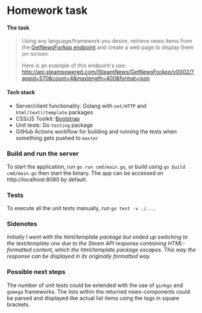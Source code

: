 # Homework task

#### The task
> Using any language/framework you desire, retrieve news items from the [GetNewsForApp endpoint](https://partner.steamgames.com/doc/webapi/ISteamNews) and create a web page to display them on-screen.  
>
> Here is an example of this endpoint's use:
> http://api.steampowered.com/ISteamNews/GetNewsForApp/v0002/?appid=570&count=4&maxlength=400&format=json

#### Tech stack
* Server/client functionality: Golang with `net/HTTP` and `html(text)/template` packages
* CSS/JS Toolkit: [Bootstrap](https://getbootstrap.com/)
* Unit tests: Go `testing` package
* GitHub Actions workflow for building and running the tests when something gets pushed to `master`

### Build and run the server
To start the application, run  `go run cmd/main.go`, or build using `go build cmd/main.go` then start the binary.
The app can be accessed on http://localhost:8080 by default.

### Tests
To execute all the unit tests manually, run  `go test -v ./...`.

### Sidenotes
*Initially I went with the html/template package but ended up switching to the text/template one due to the Steam API response containing HTML-formatted content, which the html/template package escapes. This way the response can be displayed in its originally formatted way.*

### Possible next steps
The number of unit tests could be extended with the use of `ginkgo` and `gomega` frameworks.
The lists within the returned news-components could be parsed and displayed like actual list items using the tags in square brackets.
